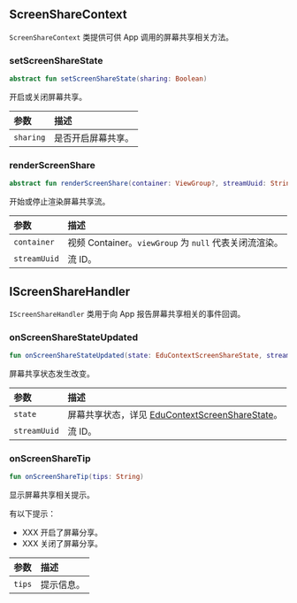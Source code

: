 ## ScreenShareContext

`ScreenShareContext` 类提供可供 App 调用的屏幕共享相关方法。

### setScreenShareState

```kotlin
abstract fun setScreenShareState(sharing: Boolean)
```

开启或关闭屏幕共享。

| 参数      | 描述               |
| :-------- | :----------------- |
| `sharing` | 是否开启屏幕共享。 |

### renderScreenShare

```kotlin
abstract fun renderScreenShare(container: ViewGroup?, streamUuid: String)
```

开始或停止渲染屏幕共享流。

| 参数         | 描述                                                   |
| :----------- | :----------------------------------------------------- |
| `container`  | 视频 Container。`viewGroup` 为 `null` 代表关闭流渲染。 |
| `streamUuid` | 流 ID。                                                |

## IScreenShareHandler

`IScreenShareHandler` 类用于向 App 报告屏幕共享相关的事件回调。

### onScreenShareStateUpdated

```kotlin
fun onScreenShareStateUpdated(state: EduContextScreenShareState, streamUuid: String)
```

屏幕共享状态发生改变。

| 参数         | 描述                                                                                                                                                |
| :----------- | :-------------------------------------------------------------------------------------------------------------------------------------------------- |
| `state`      | 屏幕共享状态，详见 [EduContextScreenShareState](/cn/agora-class/edu_context_api_ref_android_type_def?platform=Android#educontextscreensharestate)。 |
| `streamUuid` | 流 ID。                                                                                                                                             |

### onScreenShareTip

```kotlin
fun onScreenShareTip(tips: String)
```

显示屏幕共享相关提示。

有以下提示：

- XXX 开启了屏幕分享。
- XXX 关闭了屏幕分享。

| 参数   | 描述       |
| :----- | :--------- |
| `tips` | 提示信息。 |
